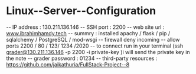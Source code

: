 # Linux--Server--Configuration

-- IP address : 130.211.136.146
-- SSH port : 2200
-- web site url : www.ibrahimhamdy.tech 
-- summry : installed apachy / flask / pip / sqlalchemy / PostgreSQL / mod-wsgi
-- firewall deny incoming
-- allow ports 2200 / 80 / 123/ 1234 /2020
-- to connect run in your terminal (ssh grader@130.211.136.146 -p 2200 -i private-key )i will  send  the  private   key  in the       note
-- grader password : 01234
-- third-party resources : https://github.com/jaikathuria/FullStack-Project--8 
